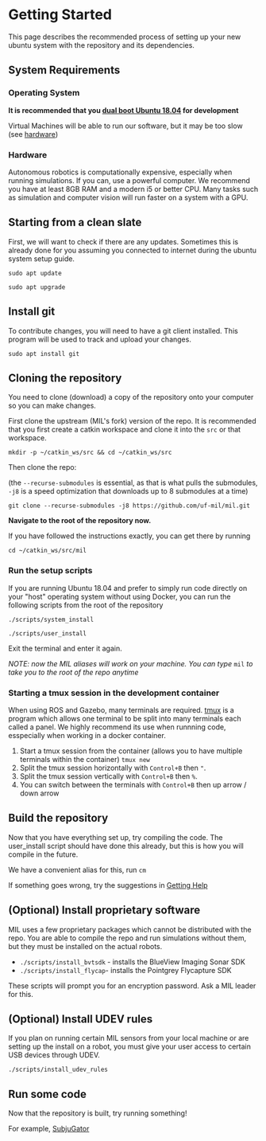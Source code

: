 # Getting Started
This page describes the recommended process of setting up your new ubuntu system with the repository and its dependencies.

## System Requirements

### Operating System

**It is recommended that you [dual boot Ubuntu 18.04](https://help.ubuntu.com/community/WindowsDualBoot) for development**

Virtual Machines will be able to run our software, but it may be too slow (see [hardware](#hardware))

### Hardware

Autonomous robotics is computationally expensive, especially when running simulations.
If you can, use a powerful computer. We recommend you have at least 8GB RAM and a modern i5 or better CPU. Many tasks such as simulation and computer vision will run faster on a system with a GPU.

## Starting from a clean slate

First, we will want to check if there are any updates. Sometimes this is already done for you assuming you connected to internet during the ubuntu system setup guide.

`sudo apt update`

`sudo apt upgrade`

## Install git

To contribute changes, you will need to have a git client installed. This program will be used to track and upload your changes.

`sudo apt install git`

## Cloning the repository

You need to clone (download) a copy of the repository onto your computer so you can make changes.

First clone the upstream (MIL's fork) version of the repo.
It is recommended that you first create a catkin workspace
and clone it into the `src` or that workspace.

`mkdir -p ~/catkin_ws/src && cd ~/catkin_ws/src`

Then clone the repo:

(the `--recurse-submodules` is essential, as that is what pulls the submodules, `-j8` is a speed optimization that downloads up to 8 submodules at a time)

`git clone --recurse-submodules -j8 https://github.com/uf-mil/mil.git`

**Navigate to the root of the repository now.**

If you have followed the instructions exactly, you can get there by running

`cd ~/catkin_ws/src/mil`

### Run the setup scripts

If you are running Ubuntu 18.04 and prefer to simply run code directly on your "host"
operating system without using Docker, you can run the following scripts from the root of the repository

`./scripts/system_install`

`./scripts/user_install`

Exit the terminal and enter it again.

*NOTE: now the MIL aliases will work on your machine. You can type* `mil` *to take you to the root of the repo anytime*


### Starting a tmux session in the development container
When using ROS and Gazebo, many terminals are required. [tmux](https://www.hamvocke.com/blog/a-quick-and-easy-guide-to-tmux/) is a program which allows one terminal to be split into many terminals each called a panel. We highly recommend its use when runnning code, esspecially when working in a docker container.

1. Start a tmux session from the container (allows you to have multiple terminals within the container) `tmux new`
1. Split the tmux session horizontally with `Control+B` then `"`.
1. Split the tmux session vertically with `Control+B` then `%`.
1. You can switch between the terminals with `Control+B` then up arrow / down arrow

## Build the repository
Now that you have everything set up, try compiling the code. The user_install script should have done this already, but this is how you will compile in the future.

We have a convenient alias for this, run `cm`

If something goes wrong, try the suggestions in [Getting Help](help)

## (Optional) Install proprietary software
MIL uses a few proprietary packages which cannot be distributed with the repo.
You are able to compile the repo and run simulations without them, but
they must be installed on the actual robots.

* `./scripts/install_bvtsdk` - installs the BlueView Imaging Sonar SDK
* `./scripts/install_flycap`- installs the Pointgrey Flycapture SDK

These scripts will prompt you for an encryption password. Ask a MIL leader for this.

## (Optional) Install UDEV rules
If you plan on running certain MIL sensors from your local machine
or are setting up the install on a robot, you must give your user
access to certain USB devices through UDEV.

`./scripts/install_udev_rules`

## Run some code
Now that the repository is built, try running something!

For example, [SubjuGator](/docs/subjugator/index)
